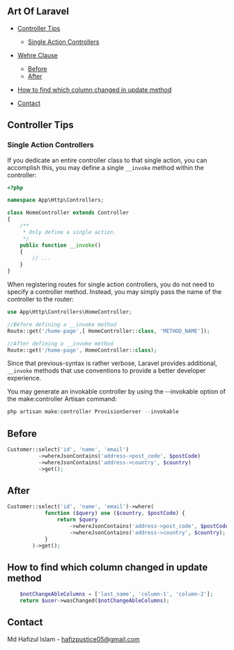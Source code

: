 <!-- TABLE OF CONTENTS -->

## Art Of Laravel

- [Controller Tips](#controller-tips)
  - [Single Action Controllers](#Single-Action-Controllers)
- [Wehre Clause](#where-clause)
  - [Before](#before)
  - [After](#after)
- [How to find which column changed in update method](#How-to-find-which-column-changed-in-update-method)
- [Contact](#contact)

  <!-- UPDATE NODE -->

## Controller Tips

### Single Action Controllers

If you dedicate an entire controller class to that single action, you can accomplish this, you may define a single `__invoke` method within the controller:

```php
<?php

namespace App\Http\Controllers;

class HomeController extends Controller
{
    /**
     * Only define a single action.
     */
    public function __invoke()
    {
        // ...
    }
}
```

When registering routes for single action controllers, you do not need to specify a controller method. Instead, you may simply pass the name of the controller to the router:

```php
use App\Http\Controllers\HomeController;

//Before defining a __invoke method
Route::get('/home-page',[ HomeController::class, 'METHOD_NAME']);

//After defining a __invoke method
Route::get('/home-page', HomeController::class);
```

Since that previous-syntax is rather verbose, Laravel provides additional, `__invoke` methods that use conventions to provide a better developer experience.

You may generate an invokable controller by using the --invokable option of the make:controller Artisan command:

```php
php artisan make:controller ProvisionServer --invokable
```

## Before

```php
Customer::select('id', 'name', 'email')
          ->whereJsonContains('address->post_code', $postCode)
          ->whereJsonContains('address->country', $country)
          ->get();

```

## After

```php
Customer::select('id', 'name', 'email')->where(
            function ($query) use ($country, $postCode) {
                return $query
                    ->whereJsonContains('address->post_code', $postCode)
                    ->whereJsonContains('address->country', $country);
            }
        )->get();
```

## How to find which column changed in update method

```php
    $notChangeAbleColumns = ['last_name', 'column-1', 'column-2'];
    return $user->wasChanged($notChangeAbleColumns);
```

## Contact

Md Hafizul Islam - [hafizpustice05@gmail.com](mailto:hafizpustice05@gmail.com)
